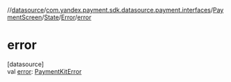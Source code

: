 //[datasource](../../../../../index.md)/[com.yandex.payment.sdk.datasource.payment.interfaces](../../../index.md)/[PaymentScreen](../../index.md)/[State](../index.md)/[Error](index.md)/[error](error.md)

# error

[datasource]\
val [error](error.md): [PaymentKitError](../../../../../../core/core/com.yandex.payment.sdk.core.data/-payment-kit-error/index.md)
